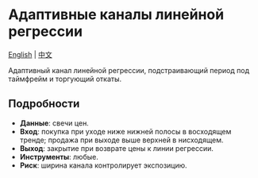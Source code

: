 # Адаптивные каналы линейной регрессии
[English](README.md) | [中文](README_cn.md)

Адаптивный канал линейной регрессии, подстраивающий период под таймфрейм и торгующий откаты.

## Подробности

- **Данные**: свечи цен.
- **Вход**: покупка при уходе ниже нижней полосы в восходящем тренде; продажа при выходе выше верхней в нисходящем.
- **Выход**: закрытие при возврате цены к линии регрессии.
- **Инструменты**: любые.
- **Риск**: ширина канала контролирует экспозицию.
